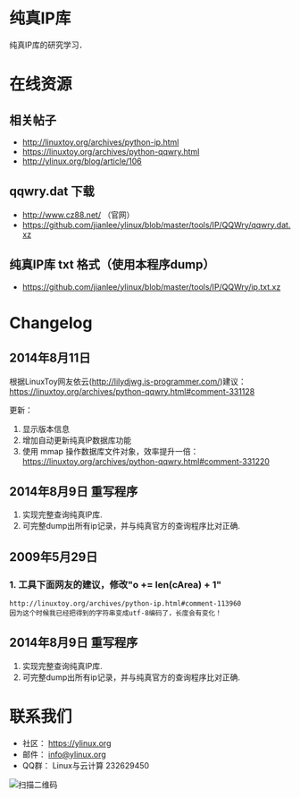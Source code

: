 纯真IP库
========================

纯真IP库的研究学习．

# 在线资源

## 相关帖子

- http://linuxtoy.org/archives/python-ip.html
- https://linuxtoy.org/archives/python-qqwry.html
- http://ylinux.org/blog/article/106

## qqwry.dat 下载

- http://www.cz88.net/ （官网）
- https://github.com/jianlee/ylinux/blob/master/tools/IP/QQWry/qqwry.dat.xz

## 纯真IP库 txt 格式（使用本程序dump）

- https://github.com/jianlee/ylinux/blob/master/tools/IP/QQWry/ip.txt.xz

Changelog
=================

2014年8月11日
-----------------

根据LinuxToy网友依云(http://lilydjwg.is-programmer.com/)建议：
https://linuxtoy.org/archives/python-qqwry.html#comment-331128

更新：

1. 显示版本信息
2. 增加自动更新纯真IP数据库功能
3. 使用 mmap 操作数据库文件对象，效率提升一倍：
   https://linuxtoy.org/archives/python-qqwry.html#comment-331220

2014年8月9日 重写程序
----------------------------

1. 实现完整查询纯真IP库.
2. 可完整dump出所有ip记录，并与纯真官方的查询程序比对正确.

2009年5月29日
--------------------

### 1. 工具下面网友的建议，修改"o += len(cArea) + 1"

    http://linuxtoy.org/archives/python-ip.html#comment-113960
    因为这个时候我已经把得到的字符串变成utf-8编码了，长度会有变化！

## 2014年8月9日 重写程序

1. 实现完整查询纯真IP库.
2. 可完整dump出所有ip记录，并与纯真官方的查询程序比对正确.


# 联系我们

- 社区： https://ylinux.org
- 邮件： info@ylinux.org
- QQ群： Linux与云计算 232629450

![扫描二维码](http://ylinux.org/static/img/join-qq-qun232629450.png)


